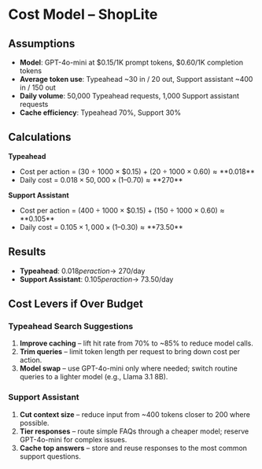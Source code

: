 # Cost Model – ShopLite

## Assumptions
- **Model**: GPT-4o-mini at $0.15/1K prompt tokens, $0.60/1K completion tokens  
- **Average token use**: Typeahead ~30 in / 20 out, Support assistant ~400 in / 150 out  
- **Daily volume**: 50,000 Typeahead requests, 1,000 Support assistant requests  
- **Cache efficiency**: Typeahead 70%, Support 30%  

## Calculations

**Typeahead**  
- Cost per action = (30 ÷ 1000 × $0.15) + (20 ÷ 1000 × $0.60) ≈ **$0.018**  
- Daily cost = $0.018 × 50,000 × (1 – 0.70) ≈ **$270**  

**Support Assistant**  
- Cost per action = (400 ÷ 1000 × $0.15) + (150 ÷ 1000 × $0.60) ≈ **$0.105**  
- Daily cost = $0.105 × 1,000 × (1 – 0.30) ≈ **$73.50**  

## Results
- **Typeahead**: $0.018 per action → ~$270/day  
- **Support Assistant**: $0.105 per action → ~$73.50/day  

## Cost Levers if Over Budget

### Typeahead Search Suggestions
1. **Improve caching** – lift hit rate from 70% to ~85% to reduce model calls.  
2. **Trim queries** – limit token length per request to bring down cost per action.  
3. **Model swap** – use GPT-4o-mini only where needed; switch routine queries to a lighter model (e.g., Llama 3.1 8B).  

### Support Assistant
1. **Cut context size** – reduce input from ~400 tokens closer to 200 where possible.  
2. **Tier responses** – route simple FAQs through a cheaper model; reserve GPT-4o-mini for complex issues.  
3. **Cache top answers** – store and reuse responses to the most common support questions.  
